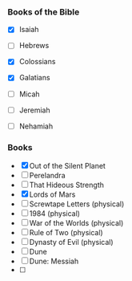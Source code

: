 ### Books of the Bible

- [x] Isaiah
- [ ] Hebrews
- [x] Colossians
- [x] Galatians
- [ ] Micah
- [ ] Jeremiah
- [ ] Nehamiah


### Books

- [x] Out of the Silent Planet 
- [ ] Perelandra
- [ ] That Hideous Strength
- [x] Lords of Mars
- [ ] Screwtape Letters (physical)
- [ ] 1984 (physical)
- [ ] War of the Worlds (physical)
- [ ] Rule of Two (physical)
- [ ] Dynasty of Evil (physical)
- [ ] Dune
- [ ] Dune: Messiah
- [ ] 